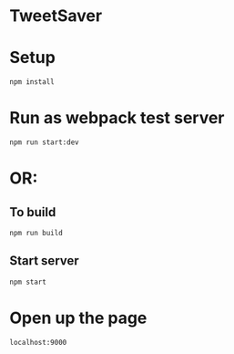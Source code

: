 # TweetSaver

# Setup

`npm install`

# Run as webpack test server

`npm run start:dev`

# OR:

## To build

`npm run build`

## Start server

`npm start`

# Open up the page

`localhost:9000`
